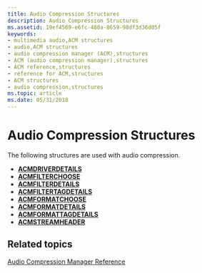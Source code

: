 ```yaml
---
title: Audio Compression Structures
description: Audio Compression Structures
ms.assetid: 19ef4569-e6fc-480a-8659-98df3d36d05f
keywords:
- multimedia audio,ACM structures
- audio,ACM structures
- audio compression manager (ACM),structures
- ACM (audio compression manager),structures
- ACM reference,structures
- reference for ACM,structures
- ACM structures
- audio compression,structures
ms.topic: article
ms.date: 05/31/2018
---
```


# Audio Compression Structures

The following structures are used with audio compression.

-   [**ACMDRIVERDETAILS**](/windows/win32/api/msacm/ns-msacm-acmdriverdetails)
-   [**ACMFILTERCHOOSE**](/windows/win32/api/msacm/ns-msacm-acmfilterchoose)
-   [**ACMFILTERDETAILS**](/windows/win32/api/msacm/ns-msacm-acmfilterdetails)
-   [**ACMFILTERTAGDETAILS**](/windows/win32/api/msacm/ns-msacm-acmfiltertagdetails)
-   [**ACMFORMATCHOOSE**](/windows/win32/api/msacm/ns-msacm-acmformatchoose)
-   [**ACMFORMATDETAILS**](/windows/win32/api/msacm/ns-msacm-acmformatdetails)
-   [**ACMFORMATTAGDETAILS**](/windows/win32/api/msacm/ns-msacm-acmformattagdetails)
-   [**ACMSTREAMHEADER**](/windows/win32/api/msacm/ns-msacm-acmstreamheader)

## Related topics

<dl> <dt>

[Audio Compression Manager Reference](audio-compression-manager-reference.md)
</dt> </dl>

 

 




